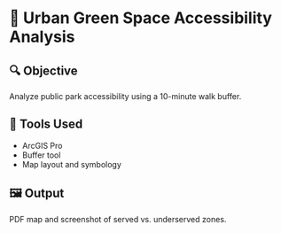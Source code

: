 # 📍 Urban Green Space Accessibility Analysis

## 🔍 Objective
Analyze public park accessibility using a 10-minute walk buffer.

## 🧰 Tools Used
- ArcGIS Pro
- Buffer tool
- Map layout and symbology

## 🖼️ Output
PDF map and screenshot of served vs. underserved zones.
